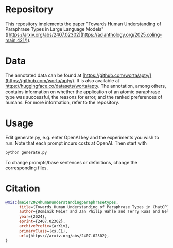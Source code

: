 # Repository
This repository implements the paper "Towards Human Understanding of Paraphrase Types in Large Language Models" ([https://arxiv.org/abs/2407.02302](https://aclanthology.org/2025.coling-main.421/)).

# Data
The annotated data can be found at [https://github.com/worta/apty/](https://github.com/worta/apty/). It is also available at https://huggingface.co/datasets/worta/apty. The annotation, among others, contains information on whether the application of an atomic paraphrase type was successful,
the reasons for error, and the ranked preferences of humans. For more information, refer to the repository.

# Usage
Edit generate.py, e.g. enter OpenAI key and the experiments you wish to run. Note that each prompt incurs costs at OpenAI. Then start with 
```python
python generate.py
```
To change prompts/base sentences or definitions, change the corresponding files.

# Citation
```bib
@misc{meier2024humanunderstandingparaphrasetypes,
      title={Towards Human Understanding of Paraphrase Types in ChatGPT}, 
      author={Dominik Meier and Jan Philip Wahle and Terry Ruas and Bela Gipp},
      year={2024},
      eprint={2407.02302},
      archivePrefix={arXiv},
      primaryClass={cs.CL},
      url={https://arxiv.org/abs/2407.02302}, 
}
```

